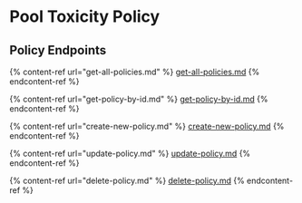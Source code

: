 # Pool Toxicity Policy

## Policy Endpoints

{% content-ref url="get-all-policies.md" %}
[get-all-policies.md](get-all-policies.md)
{% endcontent-ref %}

{% content-ref url="get-policy-by-id.md" %}
[get-policy-by-id.md](get-policy-by-id.md)
{% endcontent-ref %}

{% content-ref url="create-new-policy.md" %}
[create-new-policy.md](create-new-policy.md)
{% endcontent-ref %}

{% content-ref url="update-policy.md" %}
[update-policy.md](update-policy.md)
{% endcontent-ref %}

{% content-ref url="delete-policy.md" %}
[delete-policy.md](delete-policy.md)
{% endcontent-ref %}
